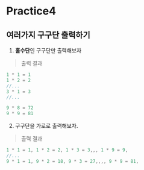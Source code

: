 # Practice4

## 여러가지 구구단 출력하기

1. **홀수단**인 구구단만 출력해보자

> 출력 결과

```js
1 * 1 = 1
1 * 2 = 2
//...
3 * 1 = 3
//...

9 * 8 = 72
9 * 9 = 81
```

2. 구구단을 가로로 출력해보자.

> 출력 결과

```js
1 * 1 = 1, 1 * 2 = 2, 1 * 3 = 3,,, 1 * 9 = 9,
//...
9 * 1 = 1, 9 * 2 = 18, 9 * 3 = 27,,,, 9 * 9 = 81,
```
